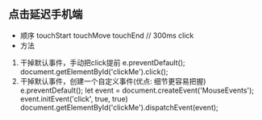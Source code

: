 ## 点击延迟手机端
- 顺序
touchStart
touchMove
touchEnd
// 300ms
click
- 方法
1. 干掉默认事件，手动把click提前
  e.preventDefault();
  document.getElementById('clickMe').click();
2. 干掉默认事件，创建一个自定义事件(优点: 细节更容易把握)
    e.preventDefault();
    let event = document.createEvent('MouseEvents');
    event.initEvent('click', true, true)
    document.getElementById('clickMe').dispatchEvent(event);